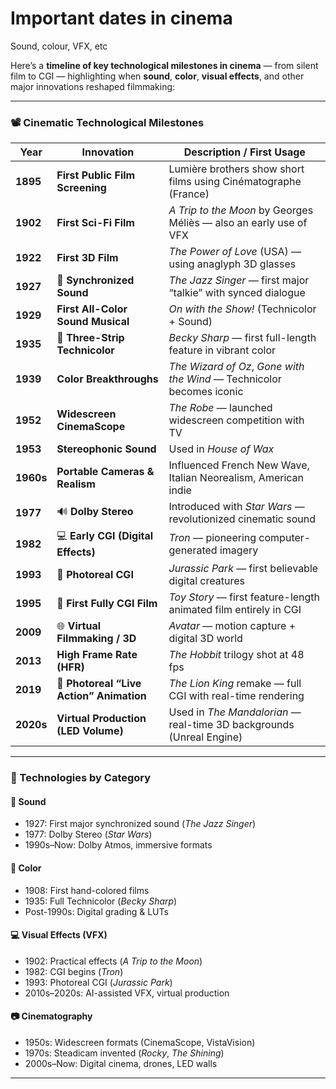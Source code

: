 # Important dates in cinema 

Sound, colour, VFX, etc

Here’s a **timeline of key technological milestones in cinema** — from silent film to CGI — highlighting when **sound**, **color**, **visual effects**, and other major innovations reshaped filmmaking:

---

### 📽️ **Cinematic Technological Milestones**

| **Year**  | **Innovation**                           | **Description / First Usage**                                         |
| --------- | ---------------------------------------- | --------------------------------------------------------------------- |
| **1895**  | **First Public Film Screening**          | Lumière brothers show short films using Cinématographe (France)       |
| **1902**  | **First Sci-Fi Film**                    | *A Trip to the Moon* by Georges Méliès — also an early use of VFX     |
| **1922**  | **First 3D Film**                        | *The Power of Love* (USA) — using anaglyph 3D glasses                 |
| **1927**  | 🎤 **Synchronized Sound**                | *The Jazz Singer* — first major “talkie” with synced dialogue         |
| **1929**  | **First All-Color Sound Musical**        | *On with the Show!* (Technicolor + Sound)                             |
| **1935**  | 🌈 **Three-Strip Technicolor**           | *Becky Sharp* — first full-length feature in vibrant color            |
| **1939**  | **Color Breakthroughs**                  | *The Wizard of Oz*, *Gone with the Wind* — Technicolor becomes iconic |
| **1952**  | **Widescreen CinemaScope**               | *The Robe* — launched widescreen competition with TV                  |
| **1953**  | **Stereophonic Sound**                   | Used in *House of Wax*                                                |
| **1960s** | **Portable Cameras & Realism**           | Influenced French New Wave, Italian Neorealism, American indie        |
| **1977**  | 🔊 **Dolby Stereo**                      | Introduced with *Star Wars* — revolutionized cinematic sound          |
| **1982**  | 💻 **Early CGI (Digital Effects)**       | *Tron* — pioneering computer-generated imagery                        |
| **1993**  | 🦖 **Photoreal CGI**                     | *Jurassic Park* — first believable digital creatures                  |
| **1995**  | 🧸 **First Fully CGI Film**              | *Toy Story* — first feature-length animated film entirely in CGI      |
| **2009**  | 🌐 **Virtual Filmmaking / 3D**           | *Avatar* — motion capture + digital 3D world                          |
| **2013**  | **High Frame Rate (HFR)**                | *The Hobbit* trilogy shot at 48 fps                                   |
| **2019**  | 🦁 **Photoreal “Live Action” Animation** | *The Lion King* remake — full CGI with real-time rendering            |
| **2020s** | **Virtual Production (LED Volume)**      | Used in *The Mandalorian* — real-time 3D backgrounds (Unreal Engine)  |

---

### 🧠 Technologies by Category

#### 🎤 **Sound**

* 1927: First major synchronized sound (*The Jazz Singer*)
* 1977: Dolby Stereo (*Star Wars*)
* 1990s–Now: Dolby Atmos, immersive formats

#### 🌈 **Color**

* 1908: First hand-colored films
* 1935: Full Technicolor (*Becky Sharp*)
* Post-1990s: Digital grading & LUTs

#### 💻 **Visual Effects (VFX)**

* 1902: Practical effects (*A Trip to the Moon*)
* 1982: CGI begins (*Tron*)
* 1993: Photoreal CGI (*Jurassic Park*)
* 2010s–2020s: AI-assisted VFX, virtual production

#### 📷 **Cinematography**

* 1950s: Widescreen formats (CinemaScope, VistaVision)
* 1970s: Steadicam invented (*Rocky*, *The Shining*)
* 2000s–Now: Digital cinema, drones, LED walls

---
